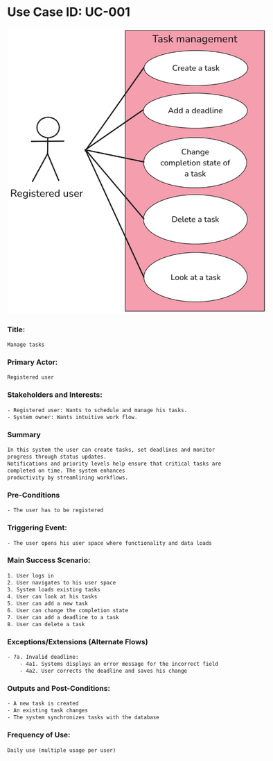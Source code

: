# Use Case ID: UC-001

<img src="/docs/figures/use-case-task-management.png" alt="Task Management" style="max-width:600px;">

### Title:

    Manage tasks

### Primary Actor:

    Registered user

### Stakeholders and Interests:

    - Registered user: Wants to schedule and manage his tasks.
    - System owner: Wants intuitive work flow.

### Summary

    In this system the user can create tasks, set deadlines and monitor progress through status updates.
    Notifications and priority levels help ensure that critical tasks are completed on time. The system enhances
    productivity by streamlining workflows.

### Pre-Conditions

    - The user has to be registered

### Triggering Event:

    - The user opens his user space where functionality and data loads

### Main Success Scenario:

    1. User logs in
    2. User navigates to his user space
    3. System loads existing tasks
    4. User can look at his tasks
    5. User can add a new task
    6. User can change the completion state
    7. User can add a deadline to a task
    8. User can delete a task

### Exceptions/Extensions (Alternate Flows)

    - 7a. Invalid deadline:
        - 4a1. Systems displays an error message for the incorrect field
        - 4a2. User corrects the deadline and saves his change

### Outputs and Post-Conditions:

    - A new task is created
    - An existing task changes
    - The system synchronizes tasks with the database

### Frequency of Use:

    Daily use (multiple usage per user)